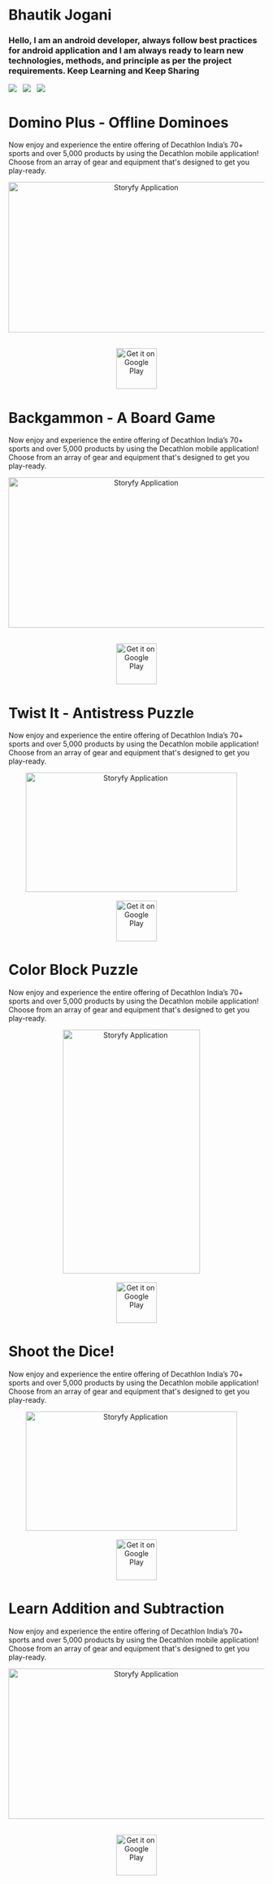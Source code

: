 # Bhautik Jogani

### Hello, I am an android developer, always follow best practices for android application and I am always ready to learn new technologies, methods, and principle as per the project requirements. Keep Learning and Keep Sharing

<a href="mailto:ankit.loma@gmail.com"><img src="https://img.shields.io/badge/Email-ankit-8056d5.svg?style=for-the-badge&logo=minutemailer&logoColor=white"></a>&nbsp;&nbsp;&nbsp;<a href="https://www.linkedin.com/in/ankit-kumar-02a32a14b/" target="_blank"><img src="https://img.shields.io/badge/linkedin-Ankit-blue.svg?style=for-the-badge&logo=linkedin&logoColor=white" ></a>&nbsp;&nbsp;&nbsp;<a href="https://www.instagram.com/ak_sparrow007/" target="_blank"><img src="https://img.shields.io/badge/instagram-AK_Sparrow007-red.svg?style=for-the-badge&logo=instagram&logoColor=white"></a>


# Domino Plus - Offline Dominoes

Now enjoy and experience the entire offering of Decathlon India’s 70+ sports and over 5,000 products by using the Decathlon mobile application!
Choose from an array of gear and equipment that's designed to get you play-ready.

<p align="center">
<img src="https://play-lh.googleusercontent.com/W19wFLGWB8wYzrqRYhQ8KrSO8UN6_j3o4fOTXo4-qzfUAAI7oKqUD2BCQ1hSre824ZLx=w526-h296-rw" width="526" height = "296"  title="Storyfy Application">&nbsp;&nbsp;&nbsp;&nbsp;&nbsp;
</p>

<p align="center">
<a href='https://play.google.com/store/apps/details?id=com.oxygameslab.dominoplusoffline'><img alt='Get it on Google Play' src='https://play.google.com/intl/en_us/badges/images/generic/en_badge_web_generic.png' height='80px'/></a>
</p>


# Backgammon - A Board Game

Now enjoy and experience the entire offering of Decathlon India’s 70+ sports and over 5,000 products by using the Decathlon mobile application!
Choose from an array of gear and equipment that's designed to get you play-ready.

<p align="center">
<img src="https://play-lh.googleusercontent.com/PCOjn5hCbC2sr9whICzo0P9NVWLDUc0fC8LMKPMErHSK6sEP1P5uOwzRhrIzXm8jHDI=w526-h296-rw" width="526" height = "296"  title="Storyfy Application">&nbsp;&nbsp;&nbsp;&nbsp;&nbsp;
</p>

<p align="center">
<a href='https://play.google.com/store/apps/details?id=com.oxygameslab.backgammonoffline'><img alt='Get it on Google Play' src='https://play.google.com/intl/en_us/badges/images/generic/en_badge_web_generic.png' height='80px'/></a>
</p>



# Twist It - Antistress Puzzle

Now enjoy and experience the entire offering of Decathlon India’s 70+ sports and over 5,000 products by using the Decathlon mobile application!
Choose from an array of gear and equipment that's designed to get you play-ready.

<p align="center">
<img src="https://play-lh.googleusercontent.com/mZ6pI93GgX3t_-qnTDw16Fm3yzVvcMVqtrlJ10jkF6V-zn4GiNXf-6PWxvZXwY9Ko0g=w416-h235-rw" width="416" height = "235"  title="Storyfy Application">&nbsp;&nbsp;&nbsp;&nbsp;&nbsp;
</p>

<p align="center">
<a href='https://play.google.com/store/apps/details?id=com.freakyflex.twistitantistresspuzzle'><img alt='Get it on Google Play' src='https://play.google.com/intl/en_us/badges/images/generic/en_badge_web_generic.png' height='80px'/></a>
</p>


# Color Block Puzzle

Now enjoy and experience the entire offering of Decathlon India’s 70+ sports and over 5,000 products by using the Decathlon mobile application!
Choose from an array of gear and equipment that's designed to get you play-ready.

<p align="center">
<img src="https://play-lh.googleusercontent.com/Ihqc36mCQmUOrj8XA8UUcGgYtDAvVD0D4ps_ltn5hHNu1sEntMF-TDmgmhkeSRbN6Lc=w526-h296-rw" width="270" height = "480"  title="Storyfy Application">&nbsp;&nbsp;&nbsp;&nbsp;&nbsp;
</p>

<p align="center">
<a href='https://play.google.com/store/apps/details?id=com.freakyflex.colorblockpuzzle'><img alt='Get it on Google Play' src='https://play.google.com/intl/en_us/badges/images/generic/en_badge_web_generic.png' height='80px'/></a>
</p>


# Shoot the Dice!

Now enjoy and experience the entire offering of Decathlon India’s 70+ sports and over 5,000 products by using the Decathlon mobile application!
Choose from an array of gear and equipment that's designed to get you play-ready.

<p align="center">
<img src="https://play-lh.googleusercontent.com/BsfYWxLWZE-cxo45Ii6hYHM2vRIjPY1STEPm9vDsz42QVW4d3lqNL48U_nR-pA-AlRU=w416-h235-rw" width="416" height = "235"  title="Storyfy Application">&nbsp;&nbsp;&nbsp;&nbsp;&nbsp;
</p>

<p align="center">
<a href='https://play.google.com/store/apps/details?id=com.eastudios.puzzles2048'><img alt='Get it on Google Play' src='https://play.google.com/intl/en_us/badges/images/generic/en_badge_web_generic.png' height='80px'/></a>
</p>

# Learn Addition and Subtraction

Now enjoy and experience the entire offering of Decathlon India’s 70+ sports and over 5,000 products by using the Decathlon mobile application!
Choose from an array of gear and equipment that's designed to get you play-ready.

<p align="center">
<img src="https://play-lh.googleusercontent.com/CV-LHI1C7gzf-oidxEZQOhW-xnQD6aahQ7zM8vJn1xrlgESbj-oERWashAIHLkEbWnIY=w526-h296-rw" width="526" height = "296"  title="Storyfy Application">&nbsp;&nbsp;&nbsp;&nbsp;&nbsp;
</p>

<p align="center">
<a href='https://play.google.com/store/apps/details?id=com.addition.subtraction.games&hl=en&gl=US'><img alt='Get it on Google Play' src='https://play.google.com/intl/en_us/badges/images/generic/en_badge_web_generic.png' height='80px'/></a>
</p>
